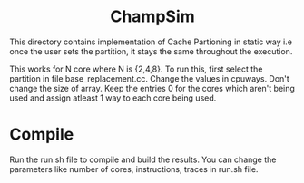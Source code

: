 
  <h1 align="center"> ChampSim </h1>
 

This directory contains implementation of Cache Partioning in static way i.e once the user sets the partition, it stays the same throughout the execution.

This works for N core where N is {2,4,8}. To run this, first select the partition in file base_replacement.cc. Change the values in cpuways. Don't change the size of array. Keep the entries 0 for the cores which aren't being used and assign atleast 1 way to each core being used. 

# Compile
Run the run.sh file to compile and build the results. You can change the parameters like number of cores, instructions, traces in run.sh file. 
